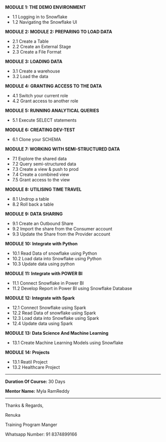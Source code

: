 **MODULE 1: THE DEMO ENVIRONMENT**

  * 1.1 Logging in to Snowflake
  * 1.2 Navigating the Snowflake UI
  
**MODULE 2: MODULE 2: PREPARING TO LOAD DATA**
  * 2.1 Create a Table
  * 2.2 Create an External Stage
  * 2.3 Create a File Format
  
**MODULE 3: LOADING DATA**
  * 3.1 Create a warehouse
  * 3.2 Load the data
  
**MODULE 4: GRANTING ACCESS TO THE DATA**
  * 4.1 Switch your current role
  * 4.2 Grant access to another role
  
**MODULE 5: RUNNING ANALYTICAL QUERIES**
  * 5.1 Execute SELECT statements
  
**MODULE 6: CREATING DEV-TEST**
  * 6.1 Clone your SCHEMA
  
**MODULE 7: WORKING WITH SEMI-STRUCTURED DATA**
  * 7.1 Explore the shared data
  * 7.2 Query semi-structured data
  * 7.3 Create a view & push to prod
  * 7.4 Create a combined view
  * 7.5 Grant access to the view
  
**MODULE 8: UTILISING TIME TRAVEL**
  * 8.1 Undrop a table
  * 8.2 Roll back a table
  
**MODULE 9: DATA SHARING**
  * 9.1 Create an Outbound Share
  * 9.2 Import the share from the Consumer account
  * 9.3 Update the Share from the Provider account
  
**MODULE 10: Integrate with Python**
  * 10.1 Read Data of snowflake using Python
  * 10.2 Load data into Snowflake using Python
  * 10.3 Update data using python
  
**MODULE 11: Integrate with POWER BI**
  * 11.1 Connect Snowflake in Power BI
  * 11.2 Develop Report in Power BI using Snowflake Database
  
**MODULE 12: Integrate with Spark**
  * 12.1 Connect Snowflake using Spark
  * 12.2 Read Data of snowflake using Spark
  * 12.3 Load data into Snowflake using Spark
  * 12.4 Update data using Spark
  
**MODULE 13: Data Science And Machine Learning**
  * 13.1 Create Machine Learning Models using Snowflake
  
**MODULE 14: Projects**
  * 13.1 Reatil Project
  * 13.2 Healthcare Project
----  
  **Duration Of Course:** 30 Days
  
  **Mentor Name:** Myla RamReddy
  
-----  
  
  Thanks & Regards,
  
  Renuka
  
  Training Program Manger 
  
  Whatsapp Number: 91 8374899166
  
  
  
  
  
  

